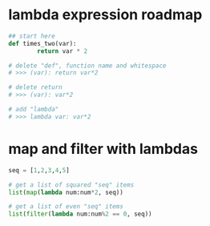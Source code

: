 # lambda expression roadmap
```python
## start here
def times_two(var):
        return var * 2

# delete "def", function name and whitespace
# >>> (var): return var*2

# delete return
# >>> (var): var*2

# add "lambda"
# >>> lambda var: var*2
```

# map and filter with lambdas
```python
seq = [1,2,3,4,5]

# get a list of squared "seq" items
list(map(lambda num:num*2, seq))

# get a list of even "seq" items
list(filter(lambda num:num%2 == 0, seq))
```
